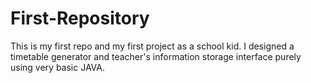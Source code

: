 # First-Repository
This is my first repo and my first project as a school kid. I designed a timetable generator and teacher's information storage interface purely using very basic JAVA.
